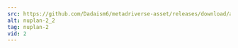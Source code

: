 ```yaml
---
src: https://github.com/Dadaism6/metadriverse-asset/releases/download/assetsv1.0.2/nuplan-2_2.mp4
alt: nuplan-2_2
tag: nuplan-2
vid: 2
---
```

